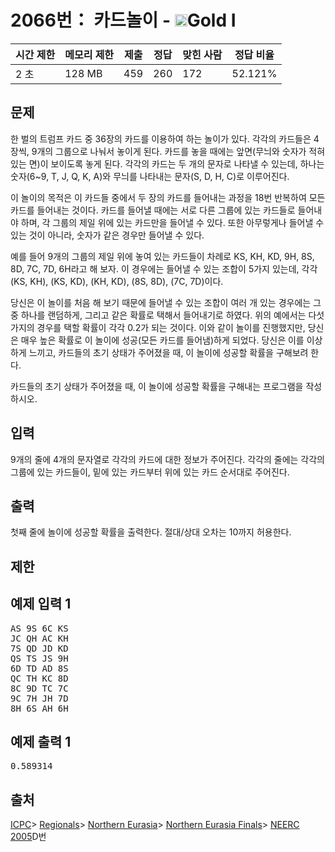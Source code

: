 # 2066번： 카드놀이 - <img src="https://static.solved.ac/tier_small/15.svg" style="height:20px" />Gold I


| 시간 제한 | 메모리 제한 | 제출 | 정답 | 맞힌 사람 | 정답 비율 |
| --- | --- | --- | --- | --- | --- |
| 2 초 | 128 MB | 459 | 260 | 172 | 52.121% |


## 문제


한 벌의 트럼프 카드 중 36장의 카드를 이용하여 하는 놀이가 있다. 각각의 카드들은 4장씩, 9개의 그룹으로 나눠서 놓이게 된다. 카드를 놓을 때에는 앞면(무늬와 숫자가 적혀 있는 면)이 보이도록 놓게 된다. 각각의 카드는 두 개의 문자로 나타낼 수 있는데, 하나는 숫자(6~9, T, J, Q, K, A)와 무늬를 나타내는 문자(S, D, H, C)로 이루어진다.

이 놀이의 목적은 이 카드들 중에서 두 장의 카드를 들어내는 과정을 18번 반복하여 모든 카드를 들어내는 것이다. 카드를 들어낼 때에는 서로 다른 그룹에 있는 카드들로 들어내야 하며, 각 그룹의 제일 위에 있는 카드만을 들어낼 수 있다. 또한 아무렇게나 들어낼 수 있는 것이 아니라, 숫자가 같은 경우만 들어낼 수 있다.

예를 들어 9개의 그룹의 제일 위에 놓여 있는 카드들이 차례로 KS, KH, KD, 9H, 8S, 8D, 7C, 7D, 6H라고 해 보자. 이 경우에는 들어낼 수 있는 조합이 5가지 있는데, 각각 (KS, KH), (KS, KD), (KH, KD), (8S, 8D), (7C, 7D)이다.

당신은 이 놀이를 처음 해 보기 때문에 들어낼 수 있는 조합이 여러 개 있는 경우에는 그 중 하나를 랜덤하게, 그리고 같은 확률로 택해서 들어내기로 하였다. 위의 예에서는 다섯 가지의 경우를 택할 확률이 각각 0.2가 되는 것이다. 이와 같이 놀이를 진행했지만, 당신은 매우 높은 확률로 이 놀이에 성공(모든 카드를 들어냄)하게 되었다. 당신은 이를 이상하게 느끼고, 카드들의 초기 상태가 주어졌을 때, 이 놀이에 성공할 확률을 구해보려 한다.

카드들의 초기 상태가 주어졌을 때, 이 놀이에 성공할 확률을 구해내는 프로그램을 작성하시오.




## 입력


9개의 줄에 4개의 문자열로 각각의 카드에 대한 정보가 주어진다. 각각의 줄에는 각각의 그룹에 있는 카드들이, 밑에 있는 카드부터 위에 있는 카드 순서대로 주어진다.




## 출력


첫째 줄에 놀이에 성공할 확률을 출력한다. 절대/상대 오차는 10까지 허용한다.



## 제한




## 예제 입력 1


<pre>AS 9S 6C KS
JC QH AC KH
7S QD JD KD
QS TS JS 9H
6D TD AD 8S
QC TH KC 8D
8C 9D TC 7C
9C 7H JH 7D
8H 6S AH 6H
</pre>


## 예제 출력 1


<pre>0.589314
</pre>






## 출처


[ICPC](/category/1)> [Regionals](/category/7)> [Northern Eurasia](/category/462)> [Northern Eurasia Finals](/category/11)> [NEERC 2005](/category/detail/21)D번




